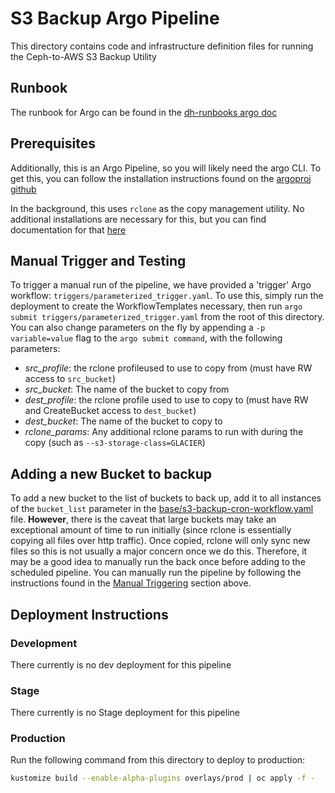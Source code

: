 # S3 Backup Argo Pipeline

This directory contains code and infrastructure definition files for running the Ceph-to-AWS S3 Backup Utility

## Runbook
The runbook for Argo can be found in the [dh-runbooks argo doc](https://gitlab.cee.redhat.com/data-hub/dh-runbooks/blob/master/ARGO.md)

## Prerequisites

Additionally, this is an Argo Pipeline, so you will likely need the argo CLI. To get this, you can follow the installation instructions found on the [argoproj github](https://argoproj.github.io/argo-cd/cli_installation/)

In the background, this uses `rclone` as the copy management utility.  No additional installations are necessary for this, but you can find documentation for that [here](https://rclone.org/)

## Manual Trigger and Testing
To trigger a manual run of the pipeline, we have provided a 'trigger' Argo
workflow: `triggers/parameterized_trigger.yaml`.  To use this, simply run
the deployment to create the WorkflowTemplates necessary, then run
`argo submit triggers/parameterized_trigger.yaml` from the root of this
directory.  You can also change parameters on the fly by appending a
`-p variable=value` flag to the `argo submit command`, with the following
parameters:

  - *src_profile*: the rclone profileused to use to copy
    from (must have RW access to `src_bucket`)
  - *src_bucket*: The name of the bucket to copy from
  - *dest_profile*: the rclone profile used to use to copy to
    (must have RW and CreateBucket access to `dest_bucket`)
  - *dest_bucket*: The name of the bucket to copy to
  - *rclone_params*: Any additional rclone params to run with during the
    copy (such as `--s3-storage-class=GLACIER`)

## Adding a new Bucket to backup

To add a new bucket to the list of buckets to back up, add it to all instances
of the `bucket_list` parameter in the
[base/s3-backup-cron-workflow.yaml](base/s3-backup-cron-workflow.yaml) file.
**However**, there is the caveat that large
buckets may take an exceptional amount of time to run initially (since rclone
is essentially copying all files over http traffic). Once copied, rclone will
only sync new files so this is not usually a major concern once we do this. Therefore,
it may be a good idea to manually run the back once before adding to the scheduled
pipeline. You can manually run the pipeline by following the instructions
found in the [Manual Triggering](#manual-trigger-and-testing) section above.

## Deployment Instructions

### Development

There currently is no dev deployment for this pipeline

### Stage

There currently is no Stage deployment for this pipeline

### Production

Run the following command from this directory to deploy to
production:

```bash
kustomize build --enable-alpha-plugins overlays/prod | oc apply -f -
```
